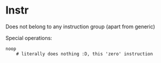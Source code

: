 # Instr

Does not belong to any instruction group (apart from generic)


Special operations:
```
noop 
    # literally does nothing :D, this 'zero' instruction
```